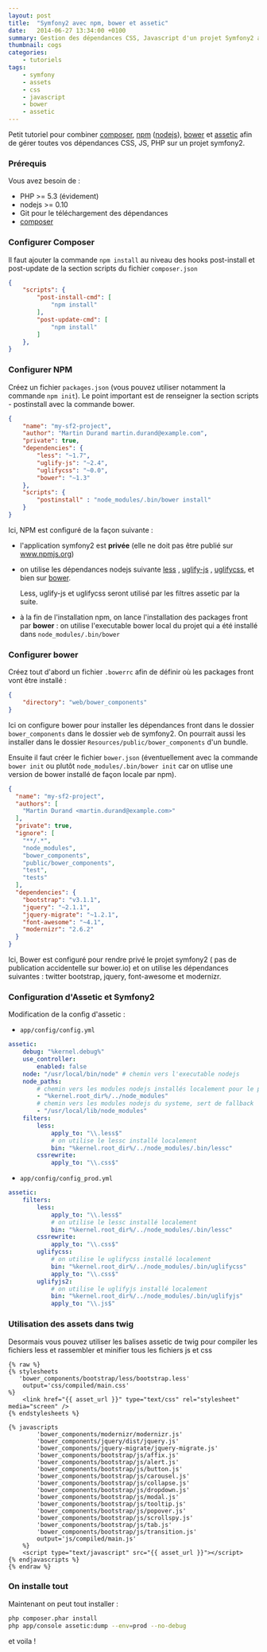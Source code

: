 ```yaml
---
layout: post
title:  "Symfony2 avec npm, bower et assetic"
date:   2014-06-27 13:34:00 +0100
summary: Gestion des dépendances CSS, Javascript d'un projet Symfony2 avec npm, bower et assetic
thumbnail: cogs
categories:
    - tutoriels
tags:
    - symfony
    - assets
    - css
    - javascript
    - bower
    - assetic
---
```




Petit tutoriel pour combiner [composer](https://getcomposer.org), [npm](https://www.npmjs.org/) ([nodejs](http://nodejs.org/)), [bower](http://bower.io/) et [assetic](http://symfony.com/fr/doc/current/cookbook/assetic/index.html) afin de gérer toutes vos dépendances CSS, JS, PHP sur un projet symfony2.

### Prérequis

Vous avez besoin de :
* PHP >= 5.3 (évidement)
* nodejs >= 0.10
* Git pour le téléchargement des dépendances
* [composer](https://getcomposer.org)

### Configurer Composer

Il faut ajouter la commande `npm install` au niveau des hooks post-install et post-update de la section scripts du fichier `composer.json`

```json
{
    "scripts": {
        "post-install-cmd": [
            "npm install"
        ],
        "post-update-cmd": [
            "npm install"
        ]
    },
}
```

### Configurer NPM

Créez un fichier `packages.json` (vous pouvez utiliser notamment la commande `npm init`).
Le point important est de renseigner la section scripts - postinstall avec la commande bower.

```json
{
    "name": "my-sf2-project",
    "author": "Martin Durand martin.durand@example.com",
    "private": true,
    "dependencies": {
        "less": "~1.7",
        "uglify-js": "~2.4",
        "uglifycss": "~0.0",
        "bower": "~1.3"
    },
    "scripts": {
        "postinstall" : "node_modules/.bin/bower install"
    }
}
```

Ici, NPM est configuré de la façon suivante :

* l'application symfony2 est **privée** (elle ne doit pas être publié sur www.npmjs.org)
* on utilise les dépendances nodejs suivante [less](http://lesscss.org/) , [uglify-js](https://github.com/mishoo/UglifyJS2) , [uglifycss](https://github.com/fmarcia/UglifyCSS), et bien sur [bower](http://bower.io/).

  Less, uglify-js et uglifycss seront utilisé par les filtres assetic par la suite.
* à la fin de l'installation npm, on lance l'installation des packages front par **bower** : on utilise l'executable bower local du projet qui a été installé dans `node_modules/.bin/bower`

### Configurer bower

Créez tout d'abord un fichier `.bowerrc` afin de définir où les packages front vont être installé :

```json
{
    "directory": "web/bower_components"
}
```

Ici on configure bower pour installer les dépendances front dans le dossier `bower_components` dans le dossier `web` de symfony2.
On pourrait aussi les installer dans le dossier `Resources/public/bower_components` d'un bundle.


Ensuite il faut créer le fichier `bower.json` (éventuellement avec la commande `bower init` ou plutôt `node_modules/.bin/bower init` car on utlise une version de bower installé de façon locale par npm).

```json
{
  "name": "my-sf2-project",
  "authors": [
    "Martin Durand <martin.durand@example.com>"
  ],
  "private": true,
  "ignore": [
    "**/.*",
    "node_modules",
    "bower_components",
    "public/bower_components",
    "test",
    "tests"
  ],
  "dependencies": {
    "bootstrap": "v3.1.1",
    "jquery": "~2.1.1",
    "jquery-migrate": "~1.2.1",
    "font-awesome": "~4.1",
    "modernizr": "2.6.2"
  }
}
```

Ici, Bower est configuré pour rendre privé le projet symfony2 ( pas de publication accidentelle sur bower.io) et on utilise les dépendances suivantes : twitter bootstrap, jquery, font-awesome et modernizr.

### Configuration d'Assetic et Symfony2

Modification de la config d'assetic :

* `app/config/config.yml`

```yaml
assetic:
    debug: "%kernel.debug%"
    use_controller:
        enabled: false
    node: "/usr/local/bin/node" # chemin vers l'executable nodejs
    node_paths:
        # chemin vers les modules nodejs installés localement pour le projet par npm
        - "%kernel.root_dir%/../node_modules"  
        # chemin vers les modules nodejs du systeme, sert de fallback
        - "/usr/local/lib/node_modules"
    filters:
        less:
            apply_to: "\\.less$"
            # on utilise le lessc installé localement
            bin: "%kernel.root_dir%/../node_modules/.bin/lessc"
        cssrewrite:
            apply_to: "\\.css$"
```

* `app/config/config_prod.yml`

```yaml
assetic:
    filters:
        less:
            apply_to: "\\.less$"
            # on utilise le lessc installé localement
            bin: "%kernel.root_dir%/../node_modules/.bin/lessc"
        cssrewrite:
            apply_to: "\\.css$"
        uglifycss:
            # on utilise le uglifycss installé localement
            bin: "%kernel.root_dir%/../node_modules/.bin/uglifycss"
            apply_to: "\\.css$"
        uglifyjs2:
            # on utilise le uglifyjs installé localement
            bin: "%kernel.root_dir%/../node_modules/.bin/uglifyjs"
            apply_to: "\\.js$"
```

### Utilisation des assets dans twig

Desormais vous pouvez utiliser les balises assetic de twig pour compiler les fichiers less et rassembler et minifier tous les fichiers js et css

```
{% raw %}
{% stylesheets
   'bower_components/bootstrap/less/bootstrap.less'
    output='css/compiled/main.css'
%}
    <link href="{{ asset_url }}" type="text/css" rel="stylesheet" media="screen" />
{% endstylesheets %}

{% javascripts
        'bower_components/modernizr/modernizr.js'
        'bower_components/jquery/dist/jquery.js'
        'bower_components/jquery-migrate/jquery-migrate.js'
        'bower_components/bootstrap/js/affix.js'
        'bower_components/bootstrap/js/alert.js'
        'bower_components/bootstrap/js/button.js'
        'bower_components/bootstrap/js/carousel.js'
        'bower_components/bootstrap/js/collapse.js'
        'bower_components/bootstrap/js/dropdown.js'
        'bower_components/bootstrap/js/modal.js'
        'bower_components/bootstrap/js/tooltip.js'
        'bower_components/bootstrap/js/popover.js'
        'bower_components/bootstrap/js/scrollspy.js'
        'bower_components/bootstrap/js/tab.js'
        'bower_components/bootstrap/js/transition.js'
        output='js/compiled/main.js'
    %}
    <script type="text/javascript" src="{{ asset_url }}"></script>
{% endjavascripts %}
{% endraw %}
```

### On installe tout

Maintenant on peut tout installer :

```bash
php composer.phar install
php app/console assetic:dump --env=prod --no-debug
```

et voila !

